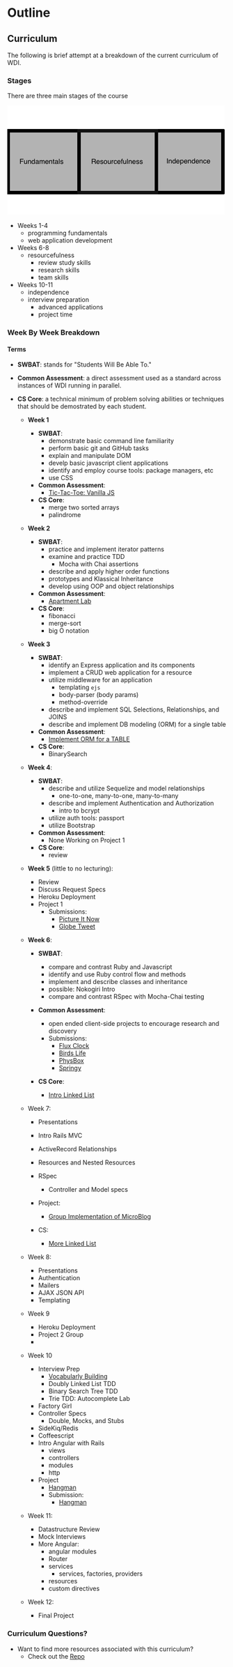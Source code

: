 # Outline
## Curriculum

The following is brief attempt at a breakdown of the current curriculum of WDI.

### Stages

There are three main stages of the course

![stages](images/stages.png)


* Weeks 1-4
	* programming fundamentals
	* web application development
* Weeks 6-8
	* resourcefulness
		* review study skills
		* research skills
		* team skills
* Weeks 10-11
	* independence
    * interview preparation
		* advanced applications
		* project time
		
### Week By Week Breakdown

#### Terms 

* **SWBAT**: stands for "Students Will Be Able To."
* **Common Assessment**: a direct assessment used as a standard across instances of WDI running in parallel.
* **CS Core**: a technical minimum of problem solving abilities or techniques that should be demostrated by each student.



   * **Week 1**
       * **SWBAT**:
         * demonstrate basic command line familiarity
         * perform basic git and GitHub tasks
         * explain and manipulate DOM
         * develp basic javascript client applications
         * identify and employ course tools: package managers, etc
         * use CSS
       * **Common Assessment**:
           * [Tic-Tac-Toe: Vanilla JS](https://github.com/wdi-sf-july/tictactoe_js)
       * **CS Core**:
           * merge two sorted arrays
           * palindrome
   * **Week 2**
       * **SWBAT**:
	       * practice and implement iterator patterns
	       * examine and practice TDD
	           * Mocha with Chai assertions
	       * describe and apply higher order functions 
	       * prototypes and Klassical Inheritance
	       * develop using OOP and object relationships
       * **Common Assessment**:
           * [Apartment Lab](https://github.com/wdi-sf-july/apartment_lab)
       * **CS Core**:
           * fibonacci
           * merge-sort
           * big O notation
   * **Week 3**
       *  **SWBAT**:
	   	   * identify an Express application and its components
	   	   * implement a CRUD web application for a resource
	   	   * utilize middleware for an application
               * templating `ejs`
               * body-parser (body params)
               * method-override 
	       * describe and implement SQL Selections, Relationships, and JOINS
	       * describe and implement DB modeling (ORM) for a single table
       * **Common Assessment**:
           * [Implement ORM for a TABLE](https://github.com/wdi-sf-july/node_postgres_orm)
       * **CS Core**:
           * BinarySearch
   * **Week 4**:
       *  **SWBAT**:
	       * describe and utilize Sequelize and model relationships
	           * one-to-one, many-to-one, many-to-many
	       * describe and implement Authentication and Authorization
	       		* intro to bcrypt
	       * utilize auth tools: passport
	       * utilize Bootstrap
       * **Common Assessment**:
       		* None Working on Project 1
       * **CS Core**:
           * review
   * **Week 5** (little to no lecturing):
       * Review
       * Discuss Request Specs
       * Heroku Deployment
       * Project 1
       	 * Submissions:
       	 	* [Picture It Now](https://github.com/ranleung/picture_it_now)
       	 	* [Globe Tweet](https://github.com/cameronjacoby/globe_tweet)
   * **Week 6**:
       *  **SWBAT**:
       	   * compare and contrast Ruby and Javascript
	       * identify and use Ruby control flow and methods
	       * implement and describe classes and inheritance
	       * possible: Nokogiri Intro
	       * compare and contrast RSpec with Mocha-Chai testing
       * **Common Assessment**:
           * open ended client-side projects to encourage research and discovery
           * Submissions:
             * [Flux Clock](https://github.com/cameronjacoby/flux_clock)
             * [Birds Life](https://github.com/marklc44/birds-life)
             * [PhysBox](https://github.com/MooreJesseB/physbox)
             * [Springy](https://github.com/lisavogtsf/long_weekend_lab)
           
       * **CS Core**:
           * [Intro Linked List](https://github.com/wdi-sf-july/singly_linked_list_ruby)
       
   * Week 7:
       * Presentations
       * Intro Rails MVC
       * ActiveRecord Relationships 
       * Resources and Nested Resources
       * RSpec
           * Controller and Model specs
       * Project:
           * [Group Implementation of MicroBlog](https://github.com/wdi-sf-july/micro_blog)

       * CS:
           * [More Linked List](https://github.com/wdi-sf-july/singly_linked_list_ruby)
       
   * Week 8:
       * Presentations
       * Authentication
       * Mailers
       * AJAX JSON API 
       * Templating
   * Week 9
       * Heroku Deployment
       * Project 2 Group 
       * 
   * Week 10
       * Interview Prep
           * [Vocabularly Building](https://github.com/wdi-sf-july/WDI-vocab)
           * Doubly Linked List TDD
           * Binary Search Tree TDD
           * Trie TDD: Autocomplete Lab
       * Factory Girl
       * Controller Specs
           * Double, Mocks, and Stubs
       * SideKiq/Redis
       * Coffeescript
       * Intro Angular with Rails
           * views
           * controllers
           * modules
           * http
       * Project
           * [Hangman](https://github.com/wdi-sf-july/final_weekend_lab)
           * Submission:
           	 * [Hangman](http://jsbin.com/pulutimuwaxo/1/edit)
   * Week 11:
       * Datastructure Review
       * Mock Interviews
       * More Angular:
           * angular modules
           * Router
           * services
               * services, factories, providers
           * resources
           * custom directives
      
  * Week 12:
  	* Final Project
  	
### Curriculum Questions?

* Want to find more resources associated with this curriculum?
	* Check out the [Repo](https://github.com/Curriculum-Resources/SF-14-Class-10-Notes)